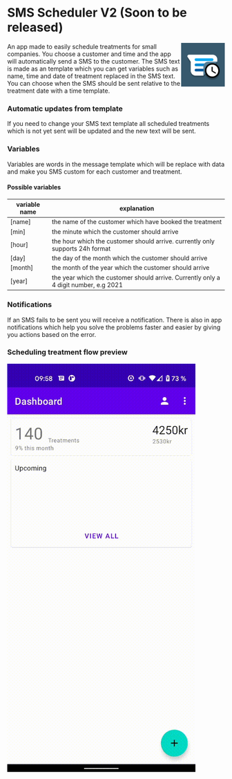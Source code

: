 # SMS Scheduler V2 (Soon to be released)

<img src="app/src/release/ic_launcher-playstore.png" width="20%" align="right" />

An app made to easily schedule treatments for small companies. You choose a customer and time and the app will automatically send a SMS to the customer. The SMS text is made as an template which you can get variables such as name, time and date of treatment replaced in the SMS text. You can choose when the SMS should be sent relative to the treatment date with a time template.

### Automatic updates from template

If you need to change your SMS text template all scheduled treatments which is not yet sent will be updated and the new text will be sent.

### Variables

Variables are words in the message template which will be replace with data and make you SMS custom for each customer and treatment.

#### Possible variables

variable name | explanation
--|--
[name] | the name of the customer which have booked the treatment
[min] | the minute which the customer should arrive
[hour] | the hour which the customer should arrive. currently only supports 24h format
[day] | the day of the month which the customer should arrive
[month] | the month of the year which the customer should arrive
[year] | the year which the customer should arrive. Currently only a 4 digit number, e.g 2021

### Notifications

If an SMS fails to be sent you will receive a notification. There is also in app notifications which help you solve the problems faster and easier by giving you actions based on the error.

### Scheduling treatment flow preview

<img src="screenshots/scheduled_treatment.gif">
